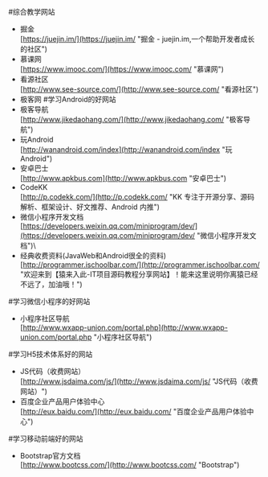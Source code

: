 #综合教学网站
- 掘金<br>[https://juejin.im/](https://juejin.im/ "掘金 - juejin.im,一个帮助开发者成长的社区")
- 慕课网<br>[https://www.imooc.com/](https://www.imooc.com/ "慕课网")
- 看源社区<br>[http://www.see-source.com/](http://www.see-source.com/ "看源社区")
- 极客网
#学习Android的好网站
- 极客导航<br>[http://www.jikedaohang.com/](http://www.jikedaohang.com/ "极客导航")
- 玩Android<br>[http://wanandroid.com/index](http://wanandroid.com/index "玩Android")
- 安卓巴士<br>[http://www.apkbus.com](http://www.apkbus.com "安卓巴士")
- CodeKK<br>[http://p.codekk.com/](http://p.codekk.com/ "KK 专注于开源分享、源码解析、框架设计、好文推荐、Android 内推")
- 微信小程序开发文档<br>[https://developers.weixin.qq.com/miniprogram/dev/](https://developers.weixin.qq.com/miniprogram/dev/ "微信小程序开发文档")\
- 经典收费资料(JavaWeb和Android很全的资料)<br>[http://programmer.ischoolbar.com/](http://programmer.ischoolbar.com/ "欢迎来到【猿来入此-IT项目源码教程分享网站】！能来这里说明你离猿已经不远了，加油哦！")

#学习微信小程序的好网站
- 小程序社区导航<br>[http://www.wxapp-union.com/portal.php](http://www.wxapp-union.com/portal.php "小程序社区导航")

#学习H5技术体系好的网站
- JS代码（收费网站）<br>[http://www.jsdaima.com/js/](http://www.jsdaima.com/js/ "JS代码（收费网站）")
- 百度企业产品用户体验中心<br>[http://eux.baidu.com/](http://eux.baidu.com/ "百度企业产品用户体验中心")


#学习移动前端好的网站
- Bootstrap官方文档<br>[http://www.bootcss.com/](http://www.bootcss.com/ "Bootstrap")


